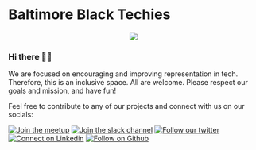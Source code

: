 # Baltimore Black Techies

<p align=center>
<img src="https://user-images.githubusercontent.com/2689338/170390833-64993a06-ca7e-425d-a1be-e41ae0c4ee20.png" />
</p>

### Hi there 👋🏾

We are focused on encouraging and improving representation in tech. Therefore, this is an inclusive space. All are welcome. Please respect our goals and mission, and have fun!

Feel free to contribute to any of our projects and connect with us on our socials:

[![Join the meetup](https://img.shields.io/badge/meetup-Baltimore%20Black%20Techies%20Meetup-red.svg?logo=meetup)](https://www.meetup.com/Baltimore-Black-Techies-Meetup/)
[![Join the slack channel](https://img.shields.io/badge/slack-Baltimore%20Black%20Techies-orange.svg?logo=slack)](http://bit.ly/3r4lPQm)
[![Follow our twitter](https://img.shields.io/badge/twitter-BmoreBlackTech-blue.svg?logo=twitter)](BmoreBlackTech)
[![Connect on Linkedin](https://img.shields.io/badge/linkedin-BmoreBlackTech-teal.svg?logo=linkedin)](https://www.linkedin.com/groups/9020867/)
[![Follow on Github](https://img.shields.io/badge/linkedin-BaltimoreBlackTechies-black.svg?logo=github)](https://github.com/baltimoreblacktechies/)
